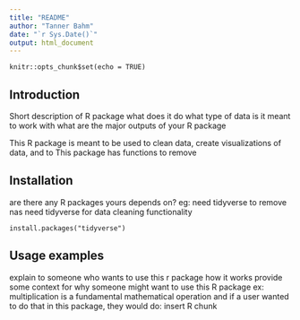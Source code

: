 ```yaml
---
title: "README"
author: "Tanner Bahm"
date: "`r Sys.Date()`"
output: html_document
---
```


```{r setup, include=FALSE}
knitr::opts_chunk$set(echo = TRUE)
```

## Introduction
Short description of R package
  what does it do
  what type of data is it meant to work with
  what are the major outputs of your R package

This R package is meant to be used to clean data, create visualizations of data, and to 
 This package has functions to remove 

## Installation
are there any R packages yours depends on? 
eg: need tidyverse to remove nas
need tidyverse for data cleaning functionality

```{r}
install.packages("tidyverse")

```

## Usage examples
explain to someone who wants to use this r package how it works
provide some context for why someone might want to use this R package
ex: multiplication is a fundamental mathematical operation and if a user wanted to do that in this package, they would do:
insert R chunk

```{r}

```
